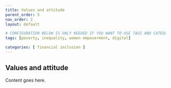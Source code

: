 ```yaml
---
title: Values and attitude
parent_order: 5
nav_order: 2
layout: default

# CONFIGURATION BELOW IS ONLY NEEDED IF YOU WANT TO USE TAGS AND CATEGORY IN THE TOOLKIT
tags: [poverty, inequality, women empoverment, digital]

categories: [ financial inclusion ]
---
```


## Values and attitude


Content goes here.

